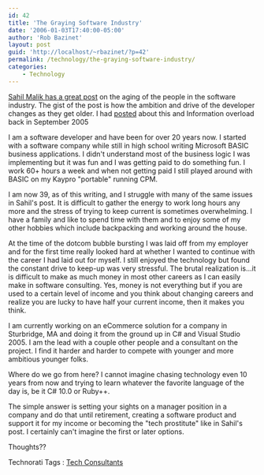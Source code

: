 ```yaml
---
id: 42
title: 'The Graying Software Industry'
date: '2006-01-03T17:40:00-05:00'
author: 'Rob Bazinet'
layout: post
guid: 'http://localhost/~rbazinet/?p=42'
permalink: /technology/the-graying-software-industry/
categories:
    - Technology
---
```


[Sahil Malik has a great post](http://codebetter.com/blogs/sahil.malik/archive/2006/01/02/136092.aspx) on the aging of the people in the software industry. The gist of the post is how the ambition and drive of the developer changes as they get older. I had [posted](http://rbazinet.typepad.com/weblog/2005/09/information_ove.html) about this and Information overload back in September 2005

I am a software developer and have been for over 20 years now. I started with a software company while still in high school writing Microsoft BASIC business applications. I didn't understand most of the business logic I was implementing but it was fun and I was getting paid to do something fun. I work 60+ hours a week and when not getting paid I still played around with BASIC on my Kaypro "portable" running CPM.

I am now 39, as of this writing, and I struggle with many of the same issues in Sahil's post. It is difficult to gather the energy to work long hours any more and the stress of trying to keep current is sometimes overwhelming. I have a family and like to spend time with them and to enjoy some of my other hobbies which include backpacking and working around the house.

At the time of the dotcom bubble bursting I was laid off from my employer and for the first time really looked hard at whether I wanted to continue with the career I had laid out for myself. I still enjoyed the technology but found the constant drive to keep-up was very stressful. The brutal realization is...it is difficult to make as much money in most other careers as I can easily make in software consulting. Yes, money is not everything but if you are used to a certain level of income and you think about changing careers and realize you are lucky to have half your current income, then it makes you think.

I am currently working on an eCommerce solution for a company in Sturbridge, MA and doing it from the ground up in C# and Visual Studio 2005. I am the lead with a couple other people and a consultant on the project. I find it harder and harder to compete with younger and more ambitious younger folks.

Where do we go from here? I cannot imagine chasing technology even 10 years from now and trying to learn whatever the favorite language of the day is, be it C# 10.0 or Ruby++.

The simple answer is setting your sights on a manager position in a company and do that until retirement, creating a software product and support it for my income or becoming the "tech prostitute" like in Sahil's post. I certainly can't imagine the first or later options.

Thoughts??

Technorati Tags : [Tech Consultants](http://technorati.com/tag/Tech%20Consultants)